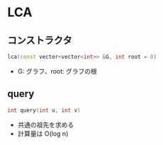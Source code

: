 # LCA

## コンストラクタ
```cpp
lca(const vector<vector<int>> &G, int root = 0)
```
- G: グラフ、root: グラフの根

## query
```cpp
int query(int u, int v)
```
- 共通の祖先を求める
- 計算量は O(log n)